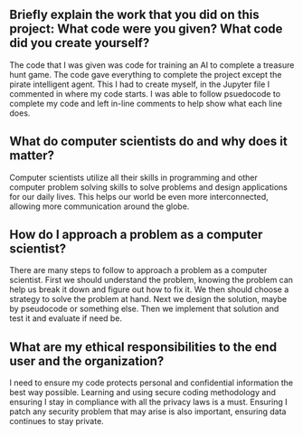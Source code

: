 ## Briefly explain the work that you did on this project: What code were you given? What code did you create yourself?
The code that I was given was code for training an AI to complete a treasure hunt game. The code gave everything to complete the project except the pirate intelligent agent. This I had to create myself, in the Jupyter file I commented in where my code starts. I was able to follow psuedocode to complete my code and left in-line comments to help show what each line does.
## What do computer scientists do and why does it matter?
Computer scientists utilize all their skills in programming and other computer problem solving skills to solve problems and design applications for our daily lives. This helps our world be even more interconnected, allowing more communication around the globe.
## How do I approach a problem as a computer scientist?
There are many steps to follow to approach a problem as a computer scientist. First we should understand the problem, knowing the problem can help us break it down and figure out how to fix it. We then should choose a strategy to solve the problem at hand. Next we design the solution, maybe by pseudocode or something else. Then we implement that solution and test it and evaluate if need be.
## What are my ethical responsibilities to the end user and the organization?
I need to ensure my code protects personal and confidential information the best way possible. Learning and using secure coding methodology and ensuring I stay in compliance with all the privacy laws is a must. Ensuring I patch any security problem that may arise is also important, ensuring data continues to stay private.
